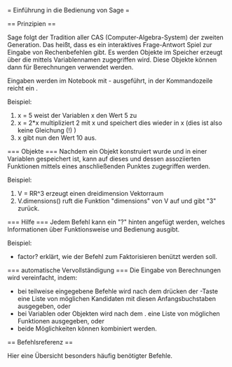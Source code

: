 = Einführung in die Bedienung von Sage =

== Prinzipien ==

Sage folgt der Tradition aller CAS (Computer-Algebra-System) der zweiten Generation. Das heißt, dass es ein interaktives Frage-Antwort Spiel zur Eingabe von Rechenbefehlen gibt. Es werden Objekte im Speicher erzeugt über die mittels Variablennamen zugegriffen wird. Diese Objekte können dann für Berechnungen verwendet werden.

Eingaben werden im Notebook mit <Shift>-<Return> ausgeführt, in der Kommandozeile reicht ein <Return>.

Beispiel:
 1. x = 5 weist der Variablen x den Wert 5 zu
 1. x = 2*x multipliziert 2 mit x und speichert dies wieder in x (dies ist also keine Gleichung (!) )
 1. x gibt nun den Wert 10 aus.

=== Objekte ===
Nachdem ein Objekt konstruiert wurde und in einer Variablen gespeichert ist, kann auf dieses und dessen assoziierten Funktionen mittels eines anschließenden Punktes zugegriffen werden.

Beispiel:
 1.  V = RR^3 erzeugt einen dreidimension Vektorraum
 1.  V.dimensions() ruft die Funktion "dimensions" von V auf und gibt "3" zurück.

=== Hilfe ===
Jedem Befehl kann ein "?" hinten angefügt werden, welches Informationen über Funktionsweise und Bedienung ausgibt.

Beispiel:
 * factor? erklärt, wie der Befehl zum Faktorisieren benützt werden soll.

=== automatische Vervollständigung ===
Die Eingabe von Berechnungen wird vereinfacht, indem:

 * bei teilweise eingegebene Befehle wird nach dem drücken der <Tab>-Taste eine Liste von möglichen Kandidaten mit diesen Anfangsbuchstaben ausgegeben, oder
 * bei Variablen oder Objekten wird nach dem <Variablenname>.<Tab> eine Liste von möglichen Funktionen ausgegeben, oder
 * beide Möglichkeiten können kombiniert werden.

== Befehlsreferenz ==

Hier eine Übersicht besonders häufig benötigter Befehle.
